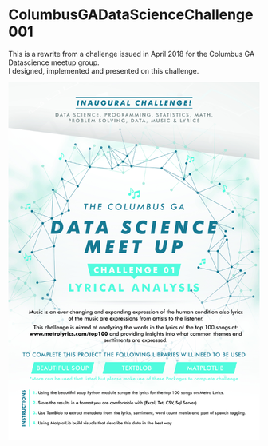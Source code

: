 # ColumbusGADataScienceChallenge001

This is a rewrite from a challenge issued in April 2018 for the Columbus GA Datascience meetup group. <br />
I designed, implemented and presented on this challenge.

<img src="Columbus GA Data Science Meet Up Flyer.jpg">
